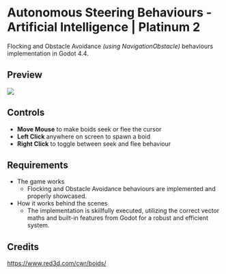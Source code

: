 # Autonomous Steering Behaviours - Artificial Intelligence | Platinum 2

Flocking and Obstacle Avoidance _(using NavigationObstacle)_ behaviours implementation in Godot 4.4.

## Preview

<img src="https://github.com/junyi-xie/game-dev-minor/blob/main/autonomous-steering-behaviours/preview.gif" />

## Controls

- **Move Mouse** to make boids seek or flee the cursor
- **Left Click** anywhere on screen to spawn a boid
- **Right Click** to toggle between seek and flee behaviour

## Requirements

- The game works
  - Flocking and Obstacle Avoidance behaviours are implemented and properly showcased.
- How it works behind the scenes
  - The implementation is skillfully executed, utilizing the correct vector maths and built-in features from Godot for a robust and efficient system.

## Credits

https://www.red3d.com/cwr/boids/
